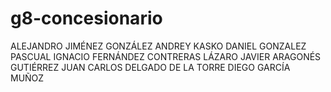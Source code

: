 # g8-concesionario
ALEJANDRO JIMÉNEZ GONZÁLEZ
ANDREY KASKO 
DANIEL GONZALEZ PASCUAL
IGNACIO FERNÁNDEZ CONTRERAS
LÁZARO JAVIER ARAGONÉS GUTIÉRREZ
JUAN CARLOS DELGADO DE LA TORRE
DIEGO GARCÍA MUÑOZ
